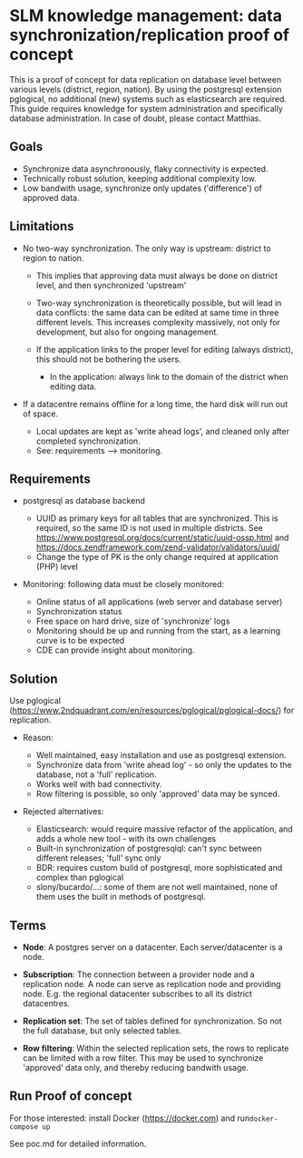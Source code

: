# SLM knowledge management: data synchronization/replication proof of concept

This is a proof of concept for data replication on database level between various levels (district, region, nation).
By using the postgresql extension pglogical, no additional (new) systems such as elasticsearch are required.
This guide requires knowledge for system administration and specifically database administration. In case of doubt, 
please contact Matthias.

## Goals

* Synchronize data asynchronously, flaky connectivity is expected.
* Technically robust solution, keeping additional complexity low.
* Low bandwith usage, synchronize only updates ('difference') of approved data.

## Limitations 

* No two-way synchronization. The only way is upstream: district to region to nation.

  * This implies that approving data must always be done on district level, and then synchronized 'upstream'
  * Two-way synchronization is theoretically possible, but will lead in data conflicts: the same data can be edited at 
    same time in three different levels. This increases complexity massively, not only for development, but also
    for ongoing management.
  * If the application links to the proper level for editing (always district), this should not be bothering the users.
  
    * In the application: always link to the domain of the district when editing data.

* If a datacentre remains offline for a long time, the hard disk will run out of space.
  
  * Local updates are kept as 'write ahead logs', and cleaned only after completed synchronization.
  * See: requirements --> monitoring.

## Requirements

* postgresql as database backend

    * UUID as primary keys for all tables that are synchronized. This is required, so the same ID is not used in 
    multiple districts. See https://www.postgresql.org/docs/current/static/uuid-ossp.html and 
    https://docs.zendframework.com/zend-validator/validators/uuid/
    * Change the type of PK is the only change required at application (PHP) level

* Monitoring: following data must be closely monitored:

    * Online status of all applications (web server and database server)
    * Synchronization status
    * Free space on hard drive, size of 'synchronize' logs
    * Monitoring should be up and running from the start, as a learning curve is to be expected
    * CDE can provide insight about monitoring.

## Solution

Use pglogical (https://www.2ndquadrant.com/en/resources/pglogical/pglogical-docs/) for replication. 

* Reason:

    * Well maintained, easy installation and use as postgresql extension.
    * Synchronize data from 'write ahead log' - so only the updates to the database, not a 'full' replication.
    * Works well with bad connectivity.
    * Row filtering is possible, so only 'approved' data may be synced.

* Rejected alternatives:

    * Elasticsearch: would require massive refactor of the application, and adds a whole new tool - with its own challenges
    * Built-in synchronization of postgresqlql: can't sync between different releases; 'full' sync only
    * BDR: requires custom build of postgresql, more sophisticated and complex than pglogical
    * slony/bucardo/...: some of them are not well maintained, none of them uses the built in methods of postgresql.
    
## Terms

* **Node**: A postgres server on a datacenter. Each server/datacenter is a node.

* **Subscription**: The connection between a provider node and a replication node. A node can serve as replication node
  and providing node. E.g. the regional datacenter subscribes to all its district datacentres. 
 
* **Replication set**: The set of tables defined for synchronization. So not the full database, but only selected tables.

* **Row filtering**: Within the selected replication sets, the rows to replicate can be limited with a row filter.
  This may be used to synchronize 'approved' data only, and thereby reducing bandwith usage. 


## Run Proof of concept

For those interested: install Docker (https://docker.com) and run```docker-compose up```

See poc.md for detailed information.
